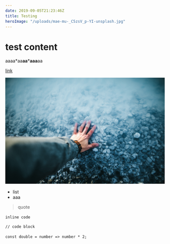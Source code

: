 ```yaml
---
date: 2019-09-05T21:23:46Z
title: Testing
heroImage: "/uploads/mae-mu-_C5zsV_p-YI-unsplash.jpg"
---
```


# test **content**

aaaa*aa**aa*****aaa**aa

[link](google.com)

![](/uploads/vadim-sadovski-WHwrdmT4fc8-unsplash.jpg)

- list
- aaa

> quote

`inline code`

    // code block

    const double = number => number * 2;
